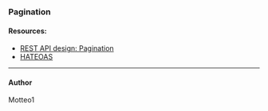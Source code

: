 ### Pagination

#### Resources:
* [REST API design: Pagination]()
* [HATEOAS]()

***

#### Author
Motteo1